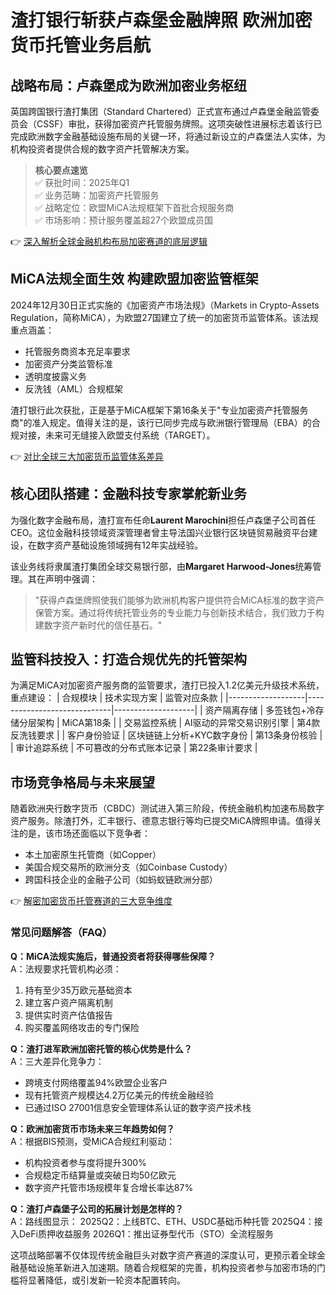 # 渣打银行斩获卢森堡金融牌照 欧洲加密货币托管业务启航

## 战略布局：卢森堡成为欧洲加密业务枢纽
英国跨国银行渣打集团（Standard Chartered）正式宣布通过卢森堡金融监管委员会（CSSF）审批，获得加密资产托管服务牌照。这项突破性进展标志着该行已完成欧洲数字金融基础设施布局的关键一环，将通过新设立的卢森堡法人实体，为机构投资者提供合规的数字资产托管解决方案。

> **核心要点速览**  
> ✅ 获批时间：2025年Q1  
> ✅ 业务范畴：加密资产托管服务  
> ✅ 战略定位：欧盟MiCA法规框架下首批合规服务商  
> ✅ 市场影响：预计服务覆盖超27个欧盟成员国  

👉 [深入解析全球金融机构布局加密赛道的底层逻辑](https://bit.ly/okx_welcome)

## MiCA法规全面生效 构建欧盟加密监管框架
2024年12月30日正式实施的《加密资产市场法规》（Markets in Crypto-Assets Regulation，简称MiCA），为欧盟27国建立了统一的加密货币监管体系。该法规重点涵盖：
- 托管服务商资本充足率要求
- 加密资产分类监管标准
- 透明度披露义务
- 反洗钱（AML）合规框架

渣打银行此次获批，正是基于MiCA框架下第16条关于"专业加密资产托管服务商"的准入规定。值得关注的是，该行已同步完成与欧洲银行管理局（EBA）的合规对接，未来可无缝接入欧盟支付系统（TARGET）。

👉 [对比全球三大加密货币监管体系差异](https://bit.ly/okx_welcome)

## 核心团队搭建：金融科技专家掌舵新业务
为强化数字金融布局，渣打宣布任命**Laurent Marochini**担任卢森堡子公司首任CEO。这位金融科技领域资深管理者曾主导法国兴业银行区块链贸易融资平台建设，在数字资产基础设施领域拥有12年实战经验。

该业务线将隶属渣打集团全球交易银行部，由**Margaret Harwood-Jones**统筹管理。其在声明中强调：
> "获得卢森堡牌照使我们能够为欧洲机构客户提供符合MiCA标准的数字资产保管方案。通过将传统托管业务的专业能力与创新技术结合，我们致力于构建数字资产新时代的信任基石。"

## 监管科技投入：打造合规优先的托管架构
为满足MiCA对加密资产服务商的监管要求，渣打已投入1.2亿美元升级技术系统，重点建设：
| 合规模块          | 技术实现方案                  | 监管对应条款       |
|-------------------|-----------------------------|--------------------|
| 资产隔离存储      | 多签钱包+冷存储分层架构       | MiCA第18条         |
| 交易监控系统      | AI驱动的异常交易识别引擎      | 第4款反洗钱要求    |
| 客户身份验证      | 区块链链上分析+KYC数字身份    | 第13条身份核验     |
| 审计追踪系统      | 不可篡改的分布式账本记录      | 第22条审计要求     |

## 市场竞争格局与未来展望
随着欧洲央行数字货币（CBDC）测试进入第三阶段，传统金融机构加速布局数字资产服务。除渣打外，汇丰银行、德意志银行等均已提交MiCA牌照申请。值得关注的是，该市场还面临以下竞争者：
- 本土加密原生托管商（如Copper）
- 美国合规交易所的欧洲分支（如Coinbase Custody）
- 跨国科技企业的金融子公司（如蚂蚁链欧洲分部）

👉 [解密加密货币托管赛道的三大竞争维度](https://bit.ly/okx_welcome)

### 常见问题解答（FAQ）
**Q：MiCA法规实施后，普通投资者将获得哪些保障？**  
A：法规要求托管机构必须：
1. 持有至少35万欧元基础资本
2. 建立客户资产隔离机制
3. 提供实时资产估值报告
4. 购买覆盖网络攻击的专门保险

**Q：渣打进军欧洲加密托管的核心优势是什么？**  
A：三大差异化竞争力：
- 跨境支付网络覆盖94%欧盟企业客户
- 现有托管资产规模达4.2万亿美元的传统金融经验
- 已通过ISO 27001信息安全管理体系认证的数字资产技术栈

**Q：欧洲加密货币市场未来三年趋势如何？**  
A：根据BIS预测，受MiCA合规红利驱动：
- 机构投资者参与度将提升300%
- 合规稳定币结算量或突破日均50亿欧元
- 数字资产托管市场规模年复合增长率达87%

**Q：渣打卢森堡子公司的拓展计划是怎样的？**  
A：路线图显示：
2025Q2：上线BTC、ETH、USDC基础币种托管
2025Q4：接入DeFi质押收益服务
2026Q1：推出证券型代币（STO）全流程服务

这项战略部署不仅体现传统金融巨头对数字资产赛道的深度认可，更预示着全球金融基础设施革新进入加速期。随着合规框架的完善，机构投资者参与加密市场的门槛将显著降低，或引发新一轮资本配置转向。